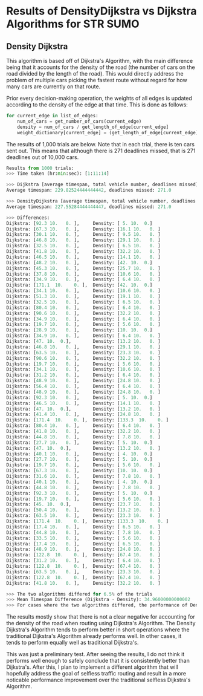 # Results of DensityDijkstra vs Dijkstra Algorithms for STR SUMO
## Density Dijkstra
This algorithm is based off of Dijkstra's Algorithm, with the main difference being that it accounts for the density of the road (the number of cars on the road divided by the length of the road). This would directly address the problem of multiple cars picking the fastest route without regard for how many cars are currently on that route.

Prior every decision-making operation, the weights of all edges is updated according to the density of the edge at that time. This is done as follows:
```python
for current_edge in list_of_edges:
    num_of_cars = get_number_of_cars(current_edge)
    density = num_of_cars / get_length_of_edge[current_edge]
    weight_dictionary[current_edge] = (get_length_of_edge[current_edge]) * (1 + 10*density)
```

The results of 1,000 trials are below. Note that in each trial, there is ten cars sent out. This means that although there is 271 deadlines missed, that is 271 deadlines out of 10,000 cars.
```python
Results from 1000 trials:
>>> Time taken (hr:min:sec): [1:11:14]

>>> Dijkstra [average timespan, total vehicle number, deadlines missed]
Average timespan: 229.82524444444442, deadlines missed: 271.0

>>> DensityDijkstra [average timespan, total vehicle number, deadlines missed]
Average timespan: 227.55284444444447, deadlines missed: 271.0

>>> Differences:
Dijkstra: [92.3 10.   0. ],     Density: [ 5. 10.  0.]
Dijkstra: [67.3 10.   0. ],     Density: [16.1 10.   0. ]
Dijkstra: [30.1 10.   0. ],     Density: [ 9.5 10.   0. ]
Dijkstra: [46.8 10.   0. ],     Density: [29.1 10.   0. ]
Dijkstra: [32.5 10.   0. ],     Density: [ 6.5 10.   0. ]
Dijkstra: [41.8 10.   0. ],     Density: [32.2 10.   0. ]
Dijkstra: [46.5 10.   0. ],     Density: [14.1 10.   0. ]
Dijkstra: [48.2 10.   0. ],     Density: [42. 10.  0.]
Dijkstra: [45.3 10.   0. ],     Density: [25.7 10.   0. ]
Dijkstra: [37.8 10.   0. ],     Density: [10.6 10.   0. ]
Dijkstra: [34.9 10.   0. ],     Density: [ 6.4 10.   0. ]
Dijkstra: [171.1  10.    0. ],  Density: [42. 10.  0.]
Dijkstra: [34.1 10.   0. ],     Density: [10.6 10.   0. ]
Dijkstra: [51.3 10.   0. ],     Density: [19.1 10.   0. ]
Dijkstra: [32.5 10.   0. ],     Density: [ 6.5 10.   0. ]
Dijkstra: [80.4 10.   0. ],     Density: [ 6.4 10.   0. ]
Dijkstra: [90.6 10.   0. ],     Density: [32.2 10.   0. ]
Dijkstra: [34.9 10.   0. ],     Density: [ 6.4 10.   0. ]
Dijkstra: [19.7 10.   0. ],     Density: [ 5.6 10.   0. ]
Dijkstra: [28.9 10.   0. ],     Density: [10. 10.  0.]
Dijkstra: [34.9 10.   0. ],     Density: [ 6.4 10.   0. ]
Dijkstra: [47. 10.  0.],        Density: [13.2 10.   0. ]
Dijkstra: [46.8 10.   0. ],     Density: [29.1 10.   0. ]
Dijkstra: [63.5 10.   0. ],     Density: [23.3 10.   0. ]
Dijkstra: [90.6 10.   0. ],     Density: [32.2 10.   0. ]
Dijkstra: [19.7 10.   0. ],     Density: [ 5.6 10.   0. ]
Dijkstra: [34.1 10.   0. ],     Density: [10.6 10.   0. ]
Dijkstra: [31.2 10.   0. ],     Density: [ 6.4 10.   0. ]
Dijkstra: [48.9 10.   0. ],     Density: [24.8 10.   0. ]
Dijkstra: [56.4 10.   0. ],     Density: [ 6.4 10.   0. ]
Dijkstra: [48.9 10.   0. ],     Density: [24.8 10.   0. ]
Dijkstra: [92.3 10.   0. ],     Density: [ 5. 10.  0.]
Dijkstra: [46.5 10.   0. ],     Density: [14.1 10.   0. ]
Dijkstra: [47. 10.  0.],        Density: [13.2 10.   0. ]
Dijkstra: [41.4 10.   0. ],     Density: [24.8 10.   0. ]
Dijkstra: [171.4  10.    0. ],  Density: [133.3  10.    0. ]
Dijkstra: [80.4 10.   0. ],     Density: [ 6.4 10.   0. ]
Dijkstra: [41.8 10.   0. ],     Density: [32.2 10.   0. ]
Dijkstra: [44.8 10.   0. ],     Density: [ 7.8 10.   0. ]
Dijkstra: [27.7 10.   0. ],     Density: [ 5. 10.  0.]
Dijkstra: [47. 10.  0.],        Density: [13.2 10.   0. ]
Dijkstra: [40.1 10.   0. ],     Density: [ 4. 10.  0.]
Dijkstra: [27.7 10.   0. ],     Density: [ 5. 10.  0.]
Dijkstra: [19.7 10.   0. ],     Density: [ 5.6 10.   0. ]
Dijkstra: [67.3 10.   0. ],     Density: [10. 10.  0.]
Dijkstra: [31.6 10.   0. ],     Density: [ 7.8 10.   0. ]
Dijkstra: [40.1 10.   0. ],     Density: [ 4. 10.  0.]
Dijkstra: [44.8 10.   0. ],     Density: [ 7.8 10.   0. ]
Dijkstra: [92.3 10.   0. ],     Density: [ 5. 10.  0.]
Dijkstra: [19.7 10.   0. ],     Density: [ 5.6 10.   0. ]
Dijkstra: [45. 10.  0.],        Density: [23.7 10.   0. ]
Dijkstra: [50.4 10.   0. ],     Density: [13.2 10.   0. ]
Dijkstra: [63.5 10.   0. ],     Density: [23.3 10.   0. ]
Dijkstra: [171.4  10.    0. ],  Density: [133.3  10.    0. ]
Dijkstra: [17.4 10.   0. ],     Density: [ 6.5 10.   0. ]
Dijkstra: [44.8 10.   0. ],     Density: [ 7.8 10.   0. ]
Dijkstra: [33.5 10.   0. ],     Density: [ 5.6 10.   0. ]
Dijkstra: [17.4 10.   0. ],     Density: [ 6.5 10.   0. ]
Dijkstra: [48.9 10.   0. ],     Density: [24.8 10.   0. ]
Dijkstra: [122.8  10.    0. ],  Density: [67.4 10.   0. ]
Dijkstra: [31.2 10.   0. ],     Density: [ 6.4 10.   0. ]
Dijkstra: [122.8  10.    0. ],  Density: [67.4 10.   0. ]
Dijkstra: [63.5 10.   0. ],     Density: [23.3 10.   0. ]
Dijkstra: [122.8  10.    0. ],  Density: [67.4 10.   0. ]
Dijkstra: [41.8 10.   0. ],     Density: [32.2 10.   0. ]

>>> The two algorithms differed for 6.5% of the trials
>>> Mean Timespan Difference (Dijkstra - Density): 34.96000000000002
>>> For cases where the two algorithms differed, the performance of Density is 269.9117691042321% that of Dijkstra
```
The results mostly show that there is not a clear negative for accounting for the density of the road when routing using Dijkstra's Algorithm. The Density Dijkstra's Algorithm tends to perform better in short operations where the traditional Dijkstra's Algorithm already performs well. In other cases, it tends to perform equally well as traditional Dijkstra's.

This was just a preliminary test. After seeing the results, I do not think it performs well enough to safely conclude that it is consistently better than Dijkstra's. After this, I plan to implement a different algorithm that will hopefully address the goal of selfless traffic routing and result in a more noticable performance improvement over the traditional selfless Dijkstra's Algorithm.
